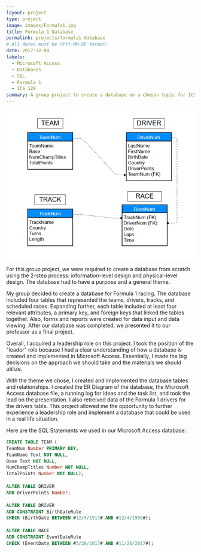 ```yaml
---
layout: project
type: project
image: images/Formula1.jpg
title: Formula 1 Database
permalink: projects/formula1-database
# All dates must be YYYY-MM-DD format!
date: 2017-12-04
labels:
  - Microsoft Access
  - Databases
  - SQL
  - Formula 1
  - ICS 129
summary: A group project to create a database on a chosen topic for ICS 129 at Leeward Community College.
---
```


<img class="ui medium right floated rounded image" src="../images/Formula1ERDiagram.png">

For this group project, we were required to create a database from scratch using the 2-step process: information-level design and physical-level design. The database had to have a purpose and a general theme.

My group decided to create a database for Formula 1 racing. The database included four tables that represented the teams, drivers, tracks, and scheduled races. Expanding further, each table included at least four relevant attributes, a primary key, and foreign keys that linked the tables together. Also, forms and reports were created for data input and data viewing. After our database was completed, we presented it to our professor as a final project.

Overall, I acquired a leadership role on this project. I took the position of the "leader" role because I had a clear understanding of how a database is created and implemented in Microsoft Access. Essentially, I made the big decisions on the approach we should take and the materials we should utilize.

With the theme we chose, I created and implemented the database tables and relationships. I created the ER Diagram of the database, the Microsoft Access database file, a running log for ideas and the task list, and took the lead on the presentation. I also retreived data of the Formula 1 drivers for the drivers table. This project allowed me the opportunity to further experience a leadership role and implement a database that could be used in a real life situation.

Here are the SQL Statements we used in our Microsoft Access database:

```SQL
CREATE TABLE TEAM (
TeamNum Number PRIMARY KEY,
TeamName Text NOT NULL,
Base Text NOT NULL,
NumChampTitles Number NOT NULL,
TotalPoints Number NOT NULL);

ALTER TABLE DRIVER
ADD DriverPoints Number;

ALTER TABLE DRIVER
ADD CONSTRAINT BirthDateRule
CHECK (BirthDate BETWEEN #12/4/1917# AND #12/4/1999#);

ALTER TABLE RACE
ADD CONSTRAINT EventDateRule
CHECK (EventDate BETWEEN #3/26/2017# AND #11/26/2017#);
```
